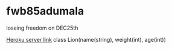 # fwb85adumala
loseing freedom on DEC25th

[Heroku server link](https://fwb85adumala.herokuapp.com/)
class Lion(name(string), weight(int), age(int))